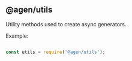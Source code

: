 @agen/utils
-----------

Utility methods used to create async generators.


Example:
```javascript

const utils = require('@agen/utils');


```

